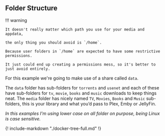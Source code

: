 ## Folder Structure

!!! warning

    It doesn't really matter which path you use for your media and appdata,

    the only thing you should avoid is `/home`.

    Because user folders in `/home` are expected to have some restrictive permissions.

    It just could end up creating a permissions mess, so it's better to just avoid entirely.

For this example we're going to make use of a share called `data`.

The `data` folder has sub-folders for `torrents` and `usenet` and each of these have sub-folders for `tv`, `movie`, `books` and `music` downloads to keep things neat. The `media` folder has nicely named `TV`, `Movies`, `Books` and `Music` sub-folders, this is your library and what you’d pass to Plex, Emby or JellyFin.

_In this examples I'm using lower case on all folder on purpose, being Linux is case sensitive._

{! include-markdown "./docker-tree-full.md" !}

